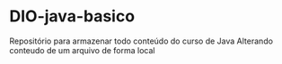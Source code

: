 # DIO-java-basico

Repositório para armazenar todo conteúdo do curso de Java
Alterando conteudo de um arquivo de forma local
